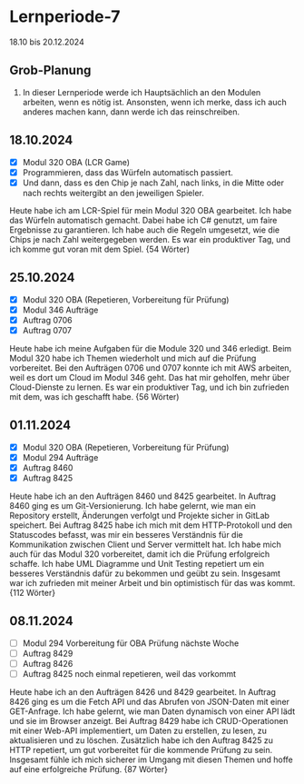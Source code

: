 # Lernperiode-7

18.10 bis 20.12.2024

## Grob-Planung

1. In dieser Lernperiode werde ich Hauptsächlich an den Modulen arbeiten, wenn es nötig ist. Ansonsten, wenn ich merke, dass ich auch anderes machen kann, dann werde ich das reinschreiben.

## 18.10.2024

- [x] Modul 320 OBA (LCR Game)
- [x] Programmieren, dass das Würfeln automatisch passiert.
- [x] Und dann, dass es den Chip je nach Zahl, nach links, in die Mitte oder nach rechts weitergibt an den jeweiligen Spieler.

Heute habe ich am LCR-Spiel für mein Modul 320 OBA gearbeitet. Ich habe das Würfeln automatisch gemacht. Dabei habe ich C# genutzt, um faire Ergebnisse zu garantieren. Ich habe auch die Regeln umgesetzt, wie die Chips je nach Zahl weitergegeben werden. Es war ein produktiver Tag, und ich komme gut voran mit dem Spiel. {54 Wörter)

## 25.10.2024

- [x] Modul 320 OBA (Repetieren, Vorbereitung für Prüfung)
- [x] Modul 346 Aufträge
- [x] Auftrag 0706
- [x] Auftrag 0707

Heute habe ich meine Aufgaben für die Module 320 und 346 erledigt. Beim Modul 320 habe ich Themen wiederholt und mich auf die Prüfung vorbereitet. Bei den Aufträgen 0706 und 0707 konnte ich mit AWS arbeiten, weil es dort um Cloud im Modul 346 geht. Das hat mir geholfen, mehr über Cloud-Dienste zu lernen. Es war ein produktiver Tag, und ich bin zufrieden mit dem, was ich geschafft habe. {56 Wörter)

## 01.11.2024

- [x] Modul 320 OBA (Repetieren, Vorbereitung für Prüfung)
- [x] Modul 294 Aufträge
- [x] Auftrag 8460
- [x] Auftrag 8425

Heute habe ich an den Aufträgen 8460 und 8425 gearbeitet. In Auftrag 8460 ging es um Git-Versionierung. Ich habe gelernt, wie man ein Repository erstellt, Änderungen verfolgt und Projekte sicher in GitLab speichert. Bei Auftrag 8425 habe ich mich mit dem HTTP-Protokoll und den Statuscodes befasst, was mir ein besseres Verständnis für die Kommunikation zwischen Client und Server vermittelt hat. Ich habe mich auch für das Modul 320 vorbereitet, damit ich die Prüfung erfolgreich schaffe. Ich habe UML Diagramme und Unit Testing repetiert um ein besseres Verständnis dafür zu bekommen und geübt zu sein. Insgesamt war ich zufrieden mit meiner Arbeit und bin optimistisch für das was kommt. {112 Wörter}

## 08.11.2024

- [ ] Modul 294 Vorbereitung für OBA Prüfung nächste Woche
- [ ] Auftrag 8429
- [ ] Auftrag 8426
- [ ] Auftrag 8425 noch einmal repetieren, weil das vorkommt

Heute habe ich an den Aufträgen 8426 und 8429 gearbeitet. In Auftrag 8426 ging es um die Fetch API und das Abrufen von JSON-Daten mit einer GET-Anfrage. Ich habe gelernt, wie man Daten dynamisch von einer API lädt und sie im Browser anzeigt. Bei Auftrag 8429 habe ich CRUD-Operationen mit einer Web-API implementiert, um Daten zu erstellen, zu lesen, zu aktualisieren und zu löschen. Zusätzlich habe ich den Auftrag 8425 zu HTTP repetiert, um gut vorbereitet für die kommende Prüfung zu sein. Insgesamt fühle ich mich sicherer im Umgang mit diesen Themen und hoffe auf eine erfolgreiche Prüfung. {87 Wörter}
